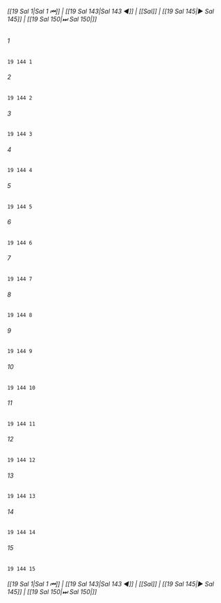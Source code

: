
###### [[19 Sal 1|Sal 1 ⏮]] | [[19 Sal 143|Sal 143 ◀]] | [[Sal]] | [[19 Sal 145|▶ Sal 145]] | [[19 Sal 150|⏭ Sal 150|]]

###### 1
``` verse
19 144 1 
```
###### 2
``` verse
19 144 2 
```
###### 3
``` verse
19 144 3 
```
###### 4
``` verse
19 144 4 
```
###### 5
``` verse
19 144 5 
```
###### 6
``` verse
19 144 6 
```
###### 7
``` verse
19 144 7 
```
###### 8
``` verse
19 144 8 
```
###### 9
``` verse
19 144 9 
```
###### 10
``` verse
19 144 10 
```
###### 11
``` verse
19 144 11 
```
###### 12
``` verse
19 144 12 
```
###### 13
``` verse
19 144 13 
```
###### 14
``` verse
19 144 14 
```
###### 15
``` verse
19 144 15 
```

###### [[19 Sal 1|Sal 1 ⏮]] | [[19 Sal 143|Sal 143 ◀]] | [[Sal]] | [[19 Sal 145|▶ Sal 145]] | [[19 Sal 150|⏭ Sal 150|]]

